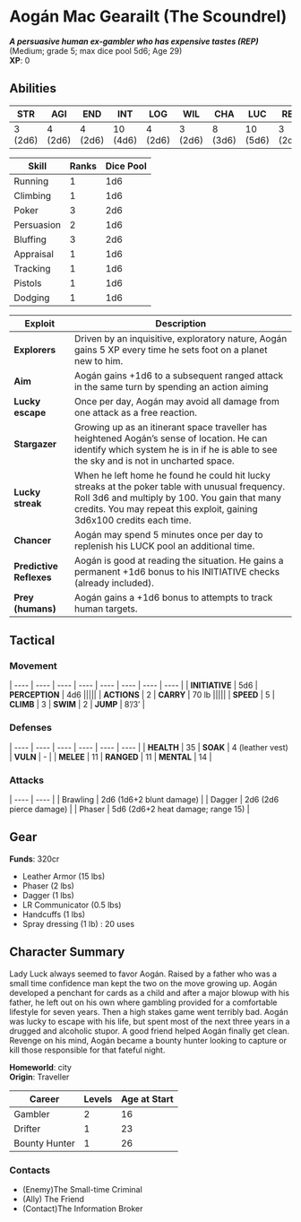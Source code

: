 # Aogán Mac Gearailt (The Scoundrel)
***A persuasive human ex-gambler who has expensive tastes (REP)***
(Medium; grade 5; max dice pool 5d6; Age 29)  
**XP**: 0   

## Abilities
| **STR** | **AGI** | **END** | **INT** | **LOG** | **WIL** | **CHA** | **LUC** | **REP** |
| ---- | ---- | ---- | ---- | ---- | ---- | ---- | ---- | ---- |
| 3 (2d6) | 4 (2d6) | 4 (2d6) | 10 (4d6) | 4 (2d6) | 3 (2d6) | 8 (3d6) | 10 (5d6) | 3 (2d6) |

| Skill | Ranks | Dice Pool |
| ---- | ---- | ---- |
| Running | 1 | 1d6 |
| Climbing | 1 | 1d6 |
| Poker | 3 | 2d6 |
| Persuasion | 2 | 1d6 |
| Bluffing | 3 | 2d6 |
| Appraisal | 1 | 1d6 |
| Tracking | 1 | 1d6 |
| Pistols | 1 | 1d6 |
| Dodging | 1 | 1d6 |

| Exploit | Description |
| ---- | ---- |
| **Explorers** | Driven by an inquisitive, exploratory nature, Aogán gains 5 XP every time he sets foot on a planet new to him. |
| **Aim** | Aogán gains +1d6 to a subsequent ranged attack in the same turn by spending an action aiming |
| **Lucky escape** | Once per day, Aogán may avoid all damage from one attack as a free reaction. |
| **Stargazer** | Growing up as an itinerant space traveller has heightened Aogán’s sense of location. He can identify which system he is in if he is able to see the sky and is not in uncharted space. |
| **Lucky streak** |  When he left home he found he could hit lucky streaks at the poker table with unusual frequency.  Roll 3d6 and multiply by 100. You gain that many credits. You may repeat this exploit, gaining 3d6x100 credits each time. |
| **Chancer** | Aogán may spend 5 minutes once per day to replenish his LUCK pool an additional time. |
| **Predictive Reflexes** | Aogán is good at reading the situation. He gains a permanent +1d6 bonus to his INITIATIVE checks (already included). |
| **Prey (humans)** | Aogán gains a +1d6 bonus to attempts to track human targets. |

## Tactical
### Movement
| ---- | ---- | ---- | ---- | ---- | ---- | ---- | ---- |
| **INITIATIVE** | 5d6 | **PERCEPTION** | 4d6 |||||
| **ACTIONS** | 2 | **CARRY** | 70 lb |||||
| **SPEED** | 5  | **CLIMB** | 3  | **SWIM** | 2  | **JUMP** | 8’/3’ |  
  
### Defenses
| ---- | ---- | ---- | ---- | ---- | ---- |
| **HEALTH** | 35 | **SOAK** | 4 (leather vest) | **VULN** | - |
| **MELEE** | 11 | **RANGED** | 11 | **MENTAL** | 14 |  
  
### Attacks
| ---- | ---- |
| Brawling | 2d6 (1d6+2 blunt damage) |
| Dagger | 2d6 (2d6 pierce damage) |
| Phaser | 5d6 (2d6+2 heat damage; range 15) |  

## Gear
**Funds**: 320cr

- Leather Armor (15 lbs)
- Phaser (2 lbs)
- Dagger (1 lbs)
- LR Communicator (0.5 lbs)
- Handcuffs (1 lbs)
- Spray dressing (1 lb) : 20 uses

## Character Summary
Lady Luck always seemed to favor Aogán. Raised by a father who was a small time confidence man kept the two on the move growing up. Aogán developed a penchant for cards as a child and after a major blowup with his father, he left out on his own where gambling provided for a comfortable lifestyle for seven years. Then a high stakes game went terribly bad. Aogán was lucky to escape with his life, but spent most of the next three years in a drugged and alcoholic stupor. A good friend helped Aogán finally get clean. Revenge on his mind, Aogán became a bounty hunter looking to capture or kill those responsible for that fateful night.

**Homeworld**: city  
**Origin**: Traveller 

| Career | Levels | Age at Start |
| ---- | ---- | ---- |
| Gambler | 2 | 16 |
| Drifter | 1 | 23 |
| Bounty Hunter | 1 | 26 |

### Contacts
- (Enemy)The Small-time Criminal
- (Ally) The Friend
- (Contact)The Information Broker
